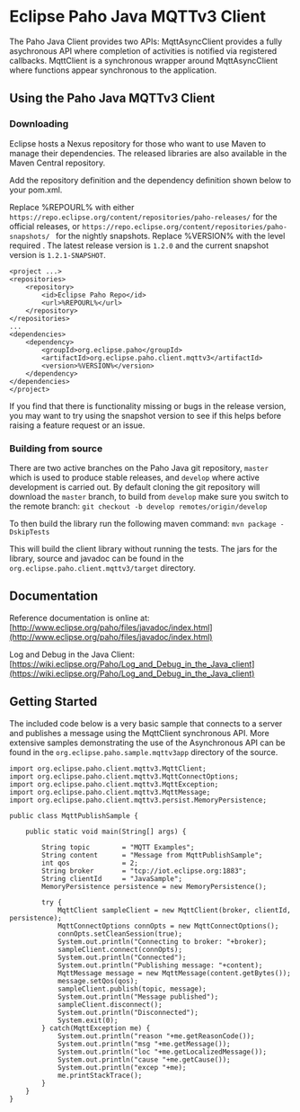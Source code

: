 # Eclipse Paho Java MQTTv3 Client

The Paho Java Client provides two APIs: MqttAsyncClient provides a fully asychronous API where completion of activities is notified via registered callbacks. MqttClient is a synchronous wrapper around MqttAsyncClient where functions appear synchronous to the application.

## Using the Paho Java MQTTv3 Client

### Downloading

Eclipse hosts a Nexus repository for those who want to use Maven to manage their dependencies. The released libraries are also available in the Maven Central repository.

Add the repository definition and the dependency definition shown below to your pom.xml.

Replace %REPOURL% with either ``` https://repo.eclipse.org/content/repositories/paho-releases/ ``` for the official releases, or ``` https://repo.eclipse.org/content/repositories/paho-snapshots/  ``` for the nightly snapshots. Replace %VERSION% with the level required .
The latest release version is ```1.2.0``` and the current snapshot version is ```1.2.1-SNAPSHOT```.

```
<project ...>
<repositories>
    <repository>
        <id>Eclipse Paho Repo</id>
        <url>%REPOURL%</url>
    </repository>
</repositories>
...
<dependencies>
    <dependency>
        <groupId>org.eclipse.paho</groupId>
        <artifactId>org.eclipse.paho.client.mqttv3</artifactId>
        <version>%VERSION%</version>
    </dependency>
</dependencies>
</project>

```

If you find that there is functionality missing or bugs in the release version, you may want to try using the snapshot version to see if this helps before raising a feature request or an issue.

### Building from source

There are two active branches on the Paho Java git repository, ```master``` which is used to produce stable releases, and ```develop``` where active development is carried out. By default cloning the git repository will download the ```master``` branch, to build from ```develop``` make sure you switch to the remote branch: ``` git checkout -b develop remotes/origin/develop ```

To then build the library run the following maven command: ```mvn package -DskipTests```

This will build the client library without running the tests. The jars for the library, source and javadoc can be found in the ```org.eclipse.paho.client.mqttv3/target``` directory.

## Documentation
Reference documentation is online at: [http://www.eclipse.org/paho/files/javadoc/index.html](http://www.eclipse.org/paho/files/javadoc/index.html)

Log and Debug in the Java Client: [https://wiki.eclipse.org/Paho/Log_and_Debug_in_the_Java_client](https://wiki.eclipse.org/Paho/Log_and_Debug_in_the_Java_client)

## Getting Started

The included code below is a very basic sample that connects to a server and publishes a message using the MqttClient synchronous API. More extensive samples demonstrating the use of the Asynchronous API can be found in the ```org.eclipse.paho.sample.mqttv3app``` directory of the source.


```
import org.eclipse.paho.client.mqttv3.MqttClient;
import org.eclipse.paho.client.mqttv3.MqttConnectOptions;
import org.eclipse.paho.client.mqttv3.MqttException;
import org.eclipse.paho.client.mqttv3.MqttMessage;
import org.eclipse.paho.client.mqttv3.persist.MemoryPersistence;

public class MqttPublishSample {

    public static void main(String[] args) {

        String topic        = "MQTT Examples";
        String content      = "Message from MqttPublishSample";
        int qos             = 2;
        String broker       = "tcp://iot.eclipse.org:1883";
        String clientId     = "JavaSample";
        MemoryPersistence persistence = new MemoryPersistence();

        try {
            MqttClient sampleClient = new MqttClient(broker, clientId, persistence);
            MqttConnectOptions connOpts = new MqttConnectOptions();
            connOpts.setCleanSession(true);
            System.out.println("Connecting to broker: "+broker);
            sampleClient.connect(connOpts);
            System.out.println("Connected");
            System.out.println("Publishing message: "+content);
            MqttMessage message = new MqttMessage(content.getBytes());
            message.setQos(qos);
            sampleClient.publish(topic, message);
            System.out.println("Message published");
            sampleClient.disconnect();
            System.out.println("Disconnected");
            System.exit(0);
        } catch(MqttException me) {
            System.out.println("reason "+me.getReasonCode());
            System.out.println("msg "+me.getMessage());
            System.out.println("loc "+me.getLocalizedMessage());
            System.out.println("cause "+me.getCause());
            System.out.println("excep "+me);
            me.printStackTrace();
        }
    }
}
```

